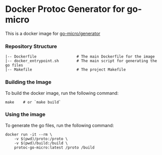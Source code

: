 # Docker Protoc Generator for go-micro

This is a docker image for [go-micro/generator](https://github.com/go-micro/generator)

### Repository Structure

```
|-- Dockerfile                  # The main Dockerfile for the image
|-- docker_entrypoint.sh        # The main script for generating the go files
|-- Makefile                    # The project Makefile
```

### Building the Image

To build the docker image, run the following command:

```
make    # or `make build`
```

### Using the image

To generate the go files, run the following command:

```
docker run -it --rm \
    -v $(pwd)/proto:/proto \
    -v $(pwd)/build:/build \
    protoc-go-micro:latest /proto /build
```